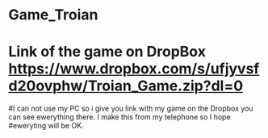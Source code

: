 # Game_Troian
# Link of the game on DropBox https://www.dropbox.com/s/ufjyvsfd20ovphw/Troian_Game.zip?dl=0
#I can not use my PC so i give you link with my game on the Dropbox you can see ewerything there. I make this from my telephone so I hope #eweryting will be OK.
